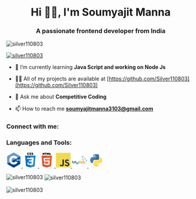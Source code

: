 <h1 align="center">Hi 👋🏻, I'm Soumyajit Manna</h1>
<h3 align="center">A passionate frontend developer from India</h3>

<p align="left"> <img src="https://komarev.com/ghpvc/?username=silver110803&label=Profile%20views&color=0e75b6&style=flat" alt="silver110803" /> </p>

<p align="left"> <a href="https://github.com/ryo-ma/github-profile-trophy"><img src="https://github-profile-trophy.vercel.app/?username=silver110803" alt="silver110803" /></a> </p>

- 🌱 I’m currently learning **Java Script and working on Node Js**

- 👨‍💻 All of my projects are available at [https://github.com/Silver110803](https://github.com/Silver110803)

- 💬 Ask me about **Competitive Coding**

- 📫 How to reach me **soumyajitmanna3103@gmail.com**

<h3 align="left">Connect with me:</h3>
<p align="left">
</p>

<h3 align="left">Languages and Tools:</h3>
<p align="left"> <a href="https://www.w3schools.com/cpp/" target="_blank" rel="noreferrer"> <img src="https://raw.githubusercontent.com/devicons/devicon/master/icons/cplusplus/cplusplus-original.svg" alt="cplusplus" width="40" height="40"/> </a> <a href="https://www.w3schools.com/css/" target="_blank" rel="noreferrer"> <img src="https://raw.githubusercontent.com/devicons/devicon/master/icons/css3/css3-original-wordmark.svg" alt="css3" width="40" height="40"/> </a> <a href="https://www.w3.org/html/" target="_blank" rel="noreferrer"> <img src="https://raw.githubusercontent.com/devicons/devicon/master/icons/html5/html5-original-wordmark.svg" alt="html5" width="40" height="40"/> </a> <a href="https://developer.mozilla.org/en-US/docs/Web/JavaScript" target="_blank" rel="noreferrer"> <img src="https://raw.githubusercontent.com/devicons/devicon/master/icons/javascript/javascript-original.svg" alt="javascript" width="40" height="40"/> </a> <a href="https://www.mysql.com/" target="_blank" rel="noreferrer"> <img src="https://raw.githubusercontent.com/devicons/devicon/master/icons/mysql/mysql-original-wordmark.svg" alt="mysql" width="40" height="40"/> </a> <a href="https://www.python.org" target="_blank" rel="noreferrer"> <img src="https://raw.githubusercontent.com/devicons/devicon/master/icons/python/python-original.svg" alt="python" width="40" height="40"/> </a> </p>

<p><img align="left" src="https://github-readme-stats.vercel.app/api/top-langs?username=silver110803&show_icons=true&locale=en&layout=compact" alt="silver110803" /></p>

<p>&nbsp;<img align="center" src="https://github-readme-stats.vercel.app/api?username=silver110803&show_icons=true&locale=en" alt="silver110803" /></p>

<p><img align="center" src="https://github-readme-streak-stats.herokuapp.com/?user=silver110803&" alt="silver110803" /></p>

